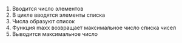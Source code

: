 1. Вводится число элементов
2. В цикле вводятся элементы списка
3. Числа образуют список
4. Функция maxx возвращает максимальное число списка чисел
5. Выводится максимальное число